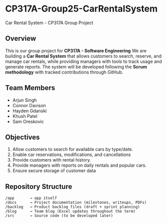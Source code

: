 # CP317A-Group25-CarRentalSystem
Car Rental System - CP317A Group Project

## Overview
This is our group project for **CP317A - Software Engineering**
We are building a **Car Rental System** that allows customers to search, reserve, and manage car rentals, while providing managers with tools to track usage and generate reports.
The system will be developed following the **Scrum methodology** with tracked contributions through GitHub.

## Team Members
- Arjun Singh
- Connor Davison
- Hayden Gdanski
- Khush Patel
- Sam Oreskovic

## Objectives
1. Allow customers to search for available cars by type/date.
2. Enable car reservations, modifications, and cancellations
3. Provide customers with rental history.
4. Provide managers with reports on daily rentals and popular cars.
5. Ensure secure storage of customer data

## Repository Structure
```
/app       → app itself
/docs      → Project documentation (milestones, writeups, PDFs)
/backlog   → Product backlog files (draft + sprint planning)
/blog      → Team blog (Excel updates throughout the term)
/src       → Source code (to be developed later)
```
